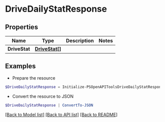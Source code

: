 # DriveDailyStatResponse
## Properties

Name | Type | Description | Notes
------------ | ------------- | ------------- | -------------
**DriveStat** | [**DriveStat[]**](DriveStat.md) |  | 

## Examples

- Prepare the resource
```powershell
$DriveDailyStatResponse = Initialize-PSOpenAPIToolsDriveDailyStatResponse  -DriveStat null
```

- Convert the resource to JSON
```powershell
$DriveDailyStatResponse | ConvertTo-JSON
```

[[Back to Model list]](../README.md#documentation-for-models) [[Back to API list]](../README.md#documentation-for-api-endpoints) [[Back to README]](../README.md)

